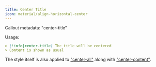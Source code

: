 ```yaml
---
title: Center Title
icon: material/align-horizontal-center
---
```


Callout metadata: "center-title"

Usage:

```md
> [!info|center-title] The title will be centered
> Content is shown as usual
```

The style itself is also applied to ["center-all"](../combined-styling/page-13.md)
along with ["center-content"](../content-styling/page-3.md).

